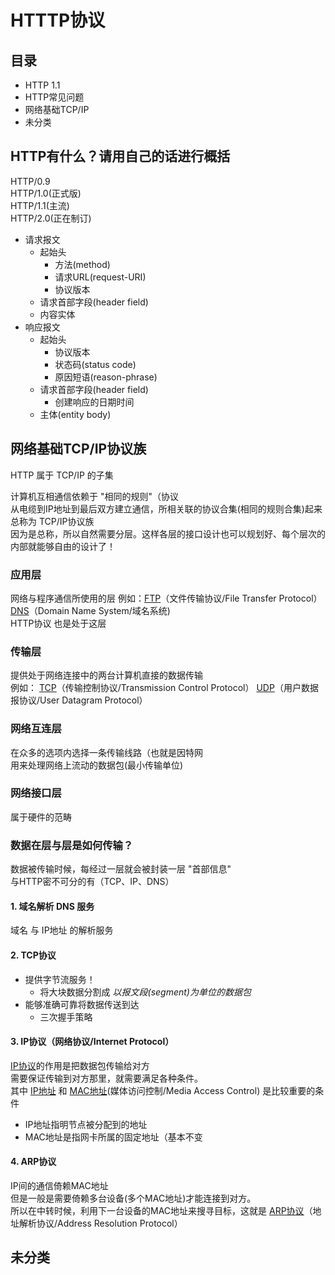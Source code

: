 # HTTTP协议

## 目录

* HTTP 1.1
* HTTP常见问题
* 网络基础TCP/IP
* 未分类

## HTTP有什么？请用自己的话进行概括
HTTP/0.9  
HTTP/1.0(正式版)  
HTTP/1.1(主流)  
HTTP/2.0(正在制订)   

* 请求报文
	* 起始头  
		* 方法(method)  
		* 请求URL(request-URI)  
		* 协议版本  
	* 请求首部字段(header field)  
	* 内容实体  
* 响应报文  
	* 起始头
		* 协议版本
		* 状态码(status code)
		* 原因短语(reason-phrase)
	* 请求首部字段(header field)  
		* 创建响应的日期时间
	* 主体(entity body)  

## 网络基础TCP/IP协议族

HTTP 属于 TCP/IP 的子集  

计算机互相通信依赖于 "相同的规则"（协议  
从电缆到IP地址到最后双方建立通信，所相关联的协议合集(相同的规则合集)起来总称为 TCP/IP协议族  
因为是总称，所以自然需要分层。这样各层的接口设计也可以规划好、每个层次的内部就能够自由的设计了！  

### 应用层
网络与程序通信所使用的层
例如：[FTP](https://baike.baidu.com/item/ftp/13839?fr=aladdin)（文件传输协议/File Transfer Protocol）[DNS](https://baike.baidu.com/item/dns/427444?fr=aladdin)（Domain Name System/域名系统)  
HTTP协议 也是处于这层
### 传输层
提供处于网络连接中的两台计算机直接的数据传输  
例如： [TCP](https://baike.baidu.com/item/TCP/33012?fr=aladdin)（传输控制协议/Transmission Control Protocol） [UDP](https://baike.baidu.com/item/UDP/571511?fr=aladdin)（用户数据报协议/User Datagram Protocol）
### 网络互连层
在众多的选项内选择一条传输线路（也就是因特网  
用来处理网络上流动的数据包(最小传输单位)  
### 网络接口层  
属于硬件的范畴
### 数据在层与层是如何传输？
数据被传输时候，每经过一层就会被封装一层 "首部信息"  
与HTTP密不可分的有（TCP、IP、DNS）
#### 1. 域名解析 DNS 服务	
域名 与 IP地址 的解析服务
#### 2. TCP协议
* 提供字节流服务！
	* 将大块数据分割成 _以报文段(segment)为单位的数据包_
* 能够准确可靠将数据传送到达
	* 三次握手策略
#### 3. IP协议（网络协议/Internet Protocol）  
[IP协议](https://baike.baidu.com/item/IP%E5%8D%8F%E8%AE%AE/131947?fr=aladdin)的作用是把数据包传输给对方  
需要保证传输到对方那里，就需要满足各种条件。  
其中 [IP地址](https://baike.baidu.com/item/IP%E5%9C%B0%E5%9D%80/150859?fr=aladdin) 和 [MAC地址](https://baike.baidu.com/item/MAC%E5%9C%B0%E5%9D%80/1254181?fr=aladdin)(媒体访问控制/Media Access Control) 是比较重要的条件  

* IP地址指明节点被分配到的地址  
* MAC地址是指网卡所属的固定地址（基本不变  
#### 4. ARP协议
IP间的通信倚赖MAC地址    
但是一般是需要倚赖多台设备(多个MAC地址)才能连接到对方。  
所以在中转时候，利用下一台设备的MAC地址来搜寻目标，这就是 [ARP协议](https://baike.baidu.com/item/ARP/609343?fr=aladdin&fromid=1742212&fromtitle=ARP%E5%8D%8F%E8%AE%AE)（地址解析协议/Address Resolution Protocol）

## 未分类
 








